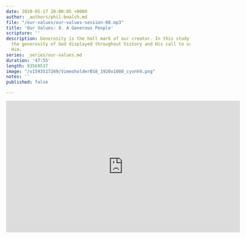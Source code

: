 ```yaml
---
date: 2020-05-17 20:00:05 +0000
author: _authors/phil-boalch.md
file: "/our-values/our-values-session-08.mp3"
title: 'Our Values: 8. A Generous People'
scripture: ''
description: Generosity is the hall mark of our creator. In this study we look at
  the generosity of God displayed throughout history and His call to us, to be like
  Him.
series: _series/our-values.md
duration: '47:55'
length: 93569537
image: "/v1593517269/VimeoholderBS8_1920x1080_cyvnh9.png"
notes: ''
published: false

---
```

<iframe src="https://player.vimeo.com/video/431766399" width="640" height="360" frameborder="0" allow="autoplay; fullscreen" allowfullscreen></iframe>